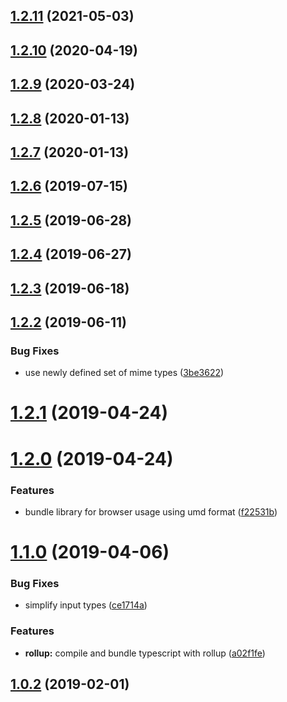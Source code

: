 ## [1.2.11](https://github.com/pascaliske/mime-types/compare/v1.2.10...v1.2.11) (2021-05-03)



## [1.2.10](https://github.com/pascaliske/mime-types/compare/v1.2.9...v1.2.10) (2020-04-19)



## [1.2.9](https://github.com/pascaliske/mime-types/compare/v1.2.8...v1.2.9) (2020-03-24)



## [1.2.8](https://github.com/pascaliske/mime-types/compare/v1.2.7...v1.2.8) (2020-01-13)



## [1.2.7](https://github.com/pascaliske/mime-types/compare/v1.2.6...v1.2.7) (2020-01-13)



## [1.2.6](https://github.com/pascaliske/mime-types/compare/v1.2.5...v1.2.6) (2019-07-15)



## [1.2.5](https://github.com/pascaliske/mime-types/compare/v1.2.4...v1.2.5) (2019-06-28)



## [1.2.4](https://github.com/pascaliske/mime-types/compare/v1.2.3...v1.2.4) (2019-06-27)



## [1.2.3](https://github.com/pascaliske/mime-types/compare/v1.2.2...v1.2.3) (2019-06-18)



## [1.2.2](https://github.com/pascaliske/mime-types/compare/v1.2.1...v1.2.2) (2019-06-11)


### Bug Fixes

* use newly defined set of mime types ([3be3622](https://github.com/pascaliske/mime-types/commit/3be3622))



# [1.2.1](https://github.com/pascaliske/mime-types/compare/v1.2.0...v1.2.1) (2019-04-24)



# [1.2.0](https://github.com/pascaliske/mime-types/compare/v1.1.0...v1.2.0) (2019-04-24)


### Features

* bundle library for browser usage using umd format ([f22531b](https://github.com/pascaliske/mime-types/commit/f22531b))



# [1.1.0](https://github.com/pascaliske/mime-types/compare/v1.0.2...v1.1.0) (2019-04-06)


### Bug Fixes

* simplify input types ([ce1714a](https://github.com/pascaliske/mime-types/commit/ce1714a))


### Features

* **rollup:** compile and bundle typescript with rollup ([a02f1fe](https://github.com/pascaliske/mime-types/commit/a02f1fe))



## [1.0.2](https://github.com/pascaliske/mime-types/compare/v1.0.1...v1.0.2) (2019-02-01)




